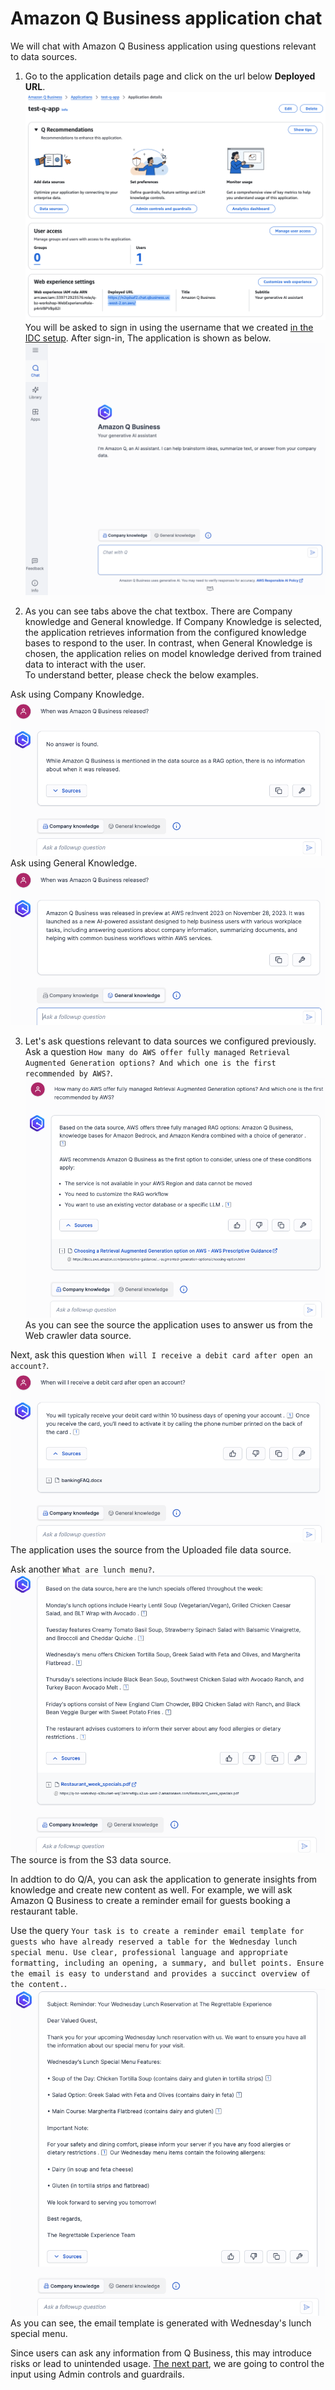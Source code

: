 # Amazon Q Business application chat
We will chat with Amazon Q Business application using questions relevant to data sources.

1. Go to the application details page and click on the url below **Deployed URL**.  
![chat-1](./img/chat-1.png)
You will be asked to sign in using the username that we created [in the IDC setup](../q-app/README.md#iam-identity-center-setup).  After sign-in, The application is shown as below.  
![chat-2](./img/chat-2.png)  

2. As you can see tabs above the chat textbox. There are Company knowledge and General knowledge. If Company Knowledge is selected, the application retrieves information from the configured knowledge bases to respond to the user. In contrast, when General Knowledge is chosen, the application relies on model knowledge derived from trained data to interact with the user.  
To understand better, please check the below examples.  

Ask using Company Knowledge.  
![chat-3](./img/chat-3.png)  
Ask using General Knowledge.  
![chat-4](./img/chat-4.png)  

3. Let's ask questions relevant to data sources we configured previously.  
Ask a question `How many do AWS offer fully managed Retrieval Augmented Generation options? And which one is the first recommended by AWS?`.  
![chat-5](./img/chat-5.png)  
As you can see the source the application uses to answer us from the Web crawler data source.  

Next, ask this question `When will I receive a debit card after open an account?`.  
![chat-6](./img/chat-6.png)  
The application uses the source from the Uploaded file data source.  

Ask another `What are lunch menu?`.  
![chat-7](./img/chat-7.png)  
The source is from the S3 data source.  

In addtion to do Q/A, you can ask the application to generate insights from knowledge and create new content as well. For example, we will ask Amazon Q Business to create a reminder email for guests booking a restaurant table.

Use the query `Your task is to create a reminder email template for guests who have already reserved a table for the Wednesday lunch special menu. Use clear, professional language and appropriate formatting, including an opening, a summary, and bullet points. Ensure the email is easy to understand and provides a succinct overview of the content.`.   
![chat-8](./img/chat-8.png)  
As you can see, the email template is generated with Wednesday's lunch special menu.

Since users can ask any information from Q Business, this may introduce risks or lead to unintended usage. [The next part](../ctrl/README.md), we are going to control the input using Admin controls and guardrails.